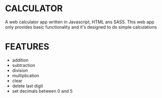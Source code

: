 # CALCULATOR

A web calculator app written in Javascript, HTML ans SASS.
This web app only provides basic functionality and it's designed to do simple calculations

# FEATURES

 - addition
 - subtraction
 - division
 - multiplication
 - clear
 - delete last digit
 - set decimals between 0 and 5